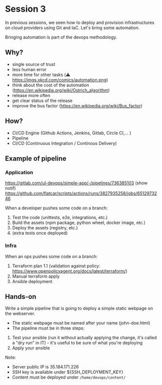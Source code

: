 # Session 3

In previous sessions, we seen how to deploy and provision infrastructures on cloud providers using Git and IaC. Let's bring some automation.

Bringing automation is part of the devops methodology.

## Why?

* single source of trust
* less human error
* more time for other tasks (:warning: https://imgs.xkcd.com/comics/automation.png)
* think about the cost of the automation (https://en.wikipedia.org/wiki/Ostrich_algorithm)
* release more often
* get clear status of the release
* improve the bus factor (https://en.wikipedia.org/wiki/Bus_factor)

## How?

* CI/CD Engine (Github Actions, Jenkins, Gitlab, Circle CI,... ) 
* Pipeline
* CI/CD (Continuous Integration / Continous Delivery)

## Example of pipeline

### Application

https://gitlab.com/ul-devops/simple-app/-/pipelines/736385103 (show notif)
https://github.com/flatcar/scripts/actions/runs/3827935258/jobs/6512973246

When a developer pushes some code on a branch:
1. Test the code (unittests, e2e, integrations, etc.)
2. Build the assets (npm package, python wheel, docker image, etc.)
3. Deploy the assets (registry, etc.)
4. (extra tests once deployed)

### Infra

When an ops pushes some code on a branch:
1. Terraform plan
1.1 (validation against policy: https://www.openpolicyagent.org/docs/latest/terraform/)
2. Manual terraform apply
3. Ansible deployment

## Hands-on

Write a simple pipeline that is going to deploy a simple static webpage on the webserver.
* The static webpage must be named after your name (john-doe.html)
* The pipeline must be in three steps:
1. Test your ansible (run it without actually applying the change, it's called a "dry run" in IT) - it's useful to be sure of what you're deploying
2. Apply your ansible

Note:
* Server public IP is 35.184.171.226
* SSH key is available under ${SSH_DEPLOYMENT_KEY}
* Content must be deployed under `/home/devops/content/`
